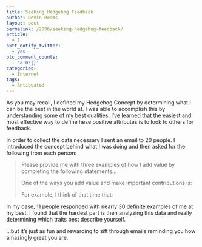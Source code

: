 ```yaml
---
title: Seeking Hedgehog Feedback
author: Devin Reams
layout: post
permalink: /2006/seeking-hedgehog-feedback/
article:
  - 1
aktt_notify_twitter:
  - yes
btc_comment_counts:
  - 'a:0:{}'
categories:
  - Internet
tags:
  - Antiquated
---
```

As you may recall, I defined my Hedgehog Concept by determining what I can be the best in the world at. I was able to accomplish this by understanding some of my best qualities. I&#8217;ve learned that the easiest and most effective way to define hese positive attributes is to look to others for feedback.

In order to collect the data necessary I sent an email to 20 people. I introduced the concept behind what I was doing and then asked for the following from each person:

> Please provide me with three examples of how I add value by completing the following statements&#8230;
> 
> One of the ways you add value and make important contributions is:
> 
> For example, I think of that time that:

In my case, 11 people responded with nearly 30 definite examples of me at my best. I found that the hardest part is then analyzing this data and really determining which traits best describe yourself.

&#8230;but it&#8217;s just as fun and rewarding to sift through emails reminding you how amazingly great you are.